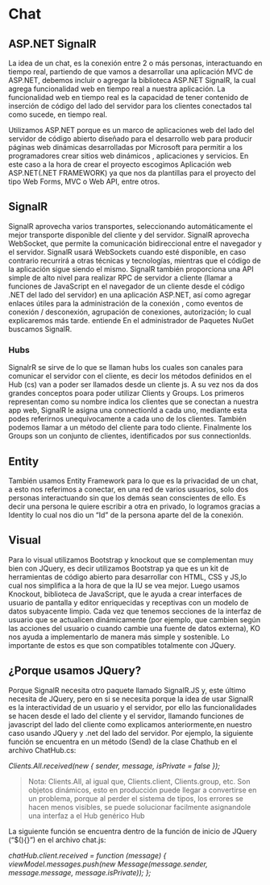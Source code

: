 # Chat

## ASP.NET SignalR

La idea de un chat, es la conexión entre 2 o más personas, interactuando en tiempo real, partiendo de que vamos a desarrollar una aplicación MVC de ASP.NET, debemos incluir o agregar la biblioteca ASP.NET SignalR, la cual agrega funcionalidad web en tiempo real a nuestra aplicación. La funcionalidad web en tiempo real es la capacidad de tener contenido de inserción de código del lado del servidor para los clientes conectados tal como sucede, en tiempo real. 

Utilizamos ASP.NET porque es un marco de aplicaciones web del lado del servidor de código abierto diseñado para el desarrollo web para producir páginas web dinámicas desarrolladas por Microsoft para permitir a los programadores crear sitios web dinámicos , aplicaciones y servicios. En este caso a la hora de crear el proyecto escogimos Aplicación web ASP.NET(.NET FRAMEWORK) ya que nos da plantillas para el proyecto del tipo Web Forms, MVC o Web API, entre otros.

## SignalR

SignalR aprovecha varios transportes, seleccionando automáticamente el mejor transporte disponible del cliente y del servidor. SignalR aprovecha WebSocket, que permite la comunicación bidireccional entre el navegador y el servidor. SignalR usará WebSockets cuando esté disponible, en caso contrario recurrirá a otras técnicas y tecnologías, mientras que el código de la aplicación sigue siendo el mismo. 
SignalR también proporciona una API simple de alto nivel para realizar RPC de servidor a cliente (llamar a funciones de JavaScript en el navegador de un cliente desde el código .NET del lado del servidor) en una aplicación ASP.NET, así como agregar enlaces útiles para la administración de la conexión , como eventos de conexión / desconexión, agrupación de conexiones, autorización; lo cual explicaremos más tarde. entiende En el administrador de Paquetes NuGet buscamos SignalR.

### Hubs
SignalrR se sirve de lo que se llaman hubs los cuales son canales para comunicar el servidor con el cliente, es decir los métodos definidos en el Hub (cs) van a poder ser llamados desde un cliente js. A su vez nos da dos grandes conceptos poara poder utilizar Clients y Groups. Los primeros representan como su nombre indica los clientes que se conectan a nuestra app web, SignalR le asigna una connectionId a cada uno, mediante esta podes referirnos unequívocamente a cada uno de los clientes. También podemos llamar a un método del cliente para todo cliente. Finalmente los Groups son un conjunto de clientes, identificados por sus connectionIds. 

## Entity 

También usamos Entity Framework para lo que es la privacidad de un chat, a esto nos referimos a conectar, en una red de varios usuarios, solo dos personas interactuando sin que los demás sean conscientes de ello. Es decir una persona le quiere escribir a otra en privado, lo logramos gracias a Identity lo cual nos dio un “Id” de la persona aparte del de la conexión.

## Visual

Para lo visual utilizamos Bootstrap y knockout que se complementan muy bien con JQuery, es decir utilizamos Bootstrap ya que es un kit de herramientas de código abierto para desarrollar con HTML, CSS y JS,lo cual nos simplifica a la hora de que la IU se vea mejor. Luego usamos Knockout, biblioteca de JavaScript, que le ayuda a crear interfaces de usuario de pantalla y editor enriquecidas y receptivas con un modelo de datos subyacente limpio. Cada vez que tenemos secciones de la interfaz de usuario que se actualicen dinámicamente (por ejemplo, que cambien según las acciones del usuario o cuando cambie una fuente de datos externa), KO nos ayuda a implementarlo de manera más simple y sostenible. Lo importante de estos es que son compatibles totalmente con JQuery.

## ¿Porque usamos JQuery?

Porque SignalR necesita otro paquete llamado SignalR.JS y, este último necesita de JQuery, pero en si se necesita porque la idea de usar SignalR es la interactividad de un usuario y el servidor, por ello las funcionalidades se hacen desde el lado del cliente y el servidor, llamando funciones de javascript del lado del cliente como explicamos anteriormente,en nuestro caso usando JQuery y .net del lado del servidor.
Por ejemplo, la siguiente función se encuentra en un método (Send) de la clase Chathub en el archivo ChatHub.cs:

 *Clients.All.received(new { sender, message, isPrivate = false });*
 > Nota: Clients.All, al igual que, Clients.client, Clients.group, etc. Son objetos dinámicos, esto en producción puede llegar a convertirse en un problema, porque al perder el sistema de tipos, los errores se hacen menos visibles, se puede solucionar facilmente asignandole una interfaz a el Hub genérico Hub<Interface>

La siguiente función se encuentra dentro de la función de inicio de JQuery (“$(){}”) en el archivo chat.js:

*chatHub.client.received = function (message) {
            viewModel.messages.push(new Message(message.sender, message.message, message.isPrivate)); };*
